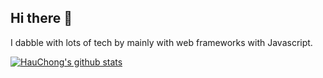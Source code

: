 ## Hi there 👋
I dabble with lots of tech by mainly with web frameworks with Javascript.

[![HauChong's github stats](https://github-readme-stats.vercel.app/api?username=thchong-code)](https://github.com/anuraghazra/github-readme-stats)
